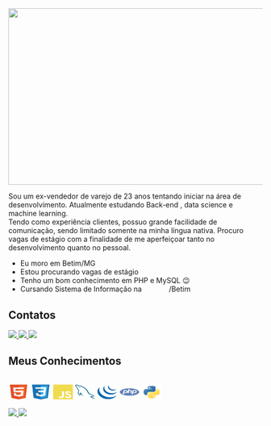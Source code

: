 
<img align="center" height="350" width="1000" src="https://user-images.githubusercontent.com/84480805/131389434-714bd4dd-3106-423c-952c-e75315a14902.gif">


  Sou um ex-vendedor de varejo de 23 anos tentando iniciar na área de desenvolvimento. Atualmente estudando Back-end , data science e machine learning. 
  <br/>
  Tendo como experiência clientes, possuo grande facilidade de comunicação, sendo limitado somente na minha língua nativa. Procuro vagas de estágio com a finalidade de me aperfeiçoar tanto no desenvolvimento quanto no pessoal.
- Eu moro em Betim/MG 
- Estou procurando vagas de estágio
- Tenho um bom conhecimento em PHP e MySQL 😉
- Cursando Sistema de Informação na <img align="center" height="17" width="50" src="https://upload.wikimedia.org/wikipedia/commons/9/96/Centro_Universit%C3%A1rio_UNA.png">/Betim
  

  
## Contatos
  
<div> 
  <a href="https://www.linkedin.com/in/mayron-entreportes-6099bb170/" target="_blank">
    <img src="https://img.shields.io/badge/-LinkedIn-%230077B5?style=for-the-badge&logo=linkedin&logoColor=white" target="_blank">
  </a> 
  <a href="https://www.instagram.com/mayron_aj/" target="_blank">
    <img src="https://img.shields.io/badge/-Instagram-%23E4405F?style=for-the-badge&logo=instagram&logoColor=white" target="_blank">
  </a>
  <a href = "mailto:mayron795@gmail.com"> 
    <img src="https://img.shields.io/badge/-Gmail-%23333?style=for-the-badge&logo=gmail&logoColor=white" target="_blank"> 
  </a>
  
</div>

  ## Meus Conhecimentos

  <div style="display: inline_block"><br>
    <img align="center" height="30" width="40" src="https://github.com/devicons/devicon/blob/master/icons/html5/html5-original.svg">
    <img align="center"  height="30" width="40" src="https://github.com/devicons/devicon/blob/master/icons/css3/css3-original.svg">
    <img align="center"  height="30" width="40" src="https://github.com/devicons/devicon/blob/master/icons/javascript/javascript-plain.svg">
    <img align="center"  height="30" width="40" src="https://github.com/devicons/devicon/blob/master/icons/mysql/mysql-original.svg">
    <img align="center"  height="30" width="40" src="https://github.com/devicons/devicon/blob/master/icons/jquery/jquery-original.svg">
    <img align="center"  height="30" width="40" src="https://github.com/devicons/devicon/blob/master/icons/php/php-plain.svg">
    <img align="center"  height="30" width="40" src="https://github.com/devicons/devicon/blob/master/icons/python/python-original.svg">
  <div/> <br>
  
  <div>
    <a href="https://github.com/MayronME"/>
      <img height="170em" src="https://github-readme-stats.vercel.app/api?username=MayronME&show_icons=true&theme=midnight-purple&include_all_commits=true&count_private=true"/>
      <img height="110em" src="https://github-readme-stats.vercel.app/api/top-langs?username=MayronME&layout=compact&langs_count=7&theme=midnight-purple"/>
  </div>


